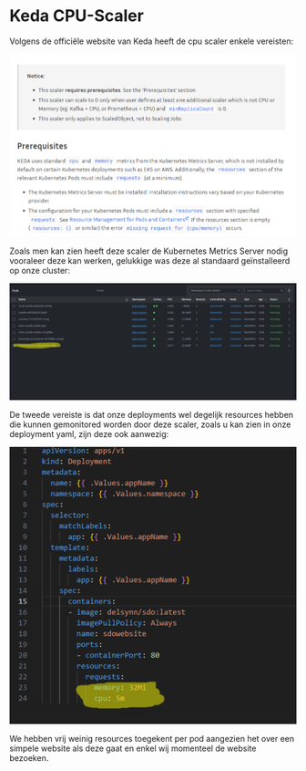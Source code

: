 # Keda CPU-Scaler

Volgens de officiële website van Keda heeft de cpu scaler enkele vereisten:

![CPU scaler vereisten](cpuscalerprerequisites.png)

Zoals men kan zien heeft deze scaler de Kubernetes Metrics Server nodig vooraleer deze kan werken, gelukkige was deze al standaard geïnstalleerd op onze cluster:

![Metrics Server](metricsserver.png)

De tweede vereiste is dat onze deployments wel degelijk resources hebben die kunnen gemonitored worden door deze scaler, zoals u kan zien in onze deployment yaml, zijn deze ook aanwezig:

![Deployment Resources](deploymentresources.png)

We hebben vrij weinig resources toegekent per pod aangezien het over een simpele website als deze gaat en enkel wij momenteel de website bezoeken.